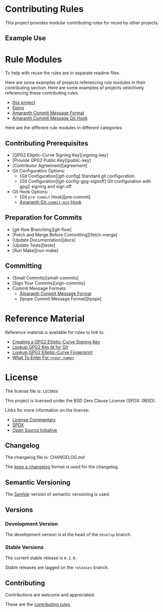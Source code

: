 # Contributing Rules

This project provides modular contributing rules for reuse by other projects.

## Example Use

# Rule Modules

To help with reuse the rules are in separate readme files.

Here are some examples of projects referencing rule modules in their
contributing section:
Here are some examples of projects selectively referencing these
contributing rules.

- [this project][this-project]
- [Eping][eping]
- [Amaranth Commit Message Format][amaranth]
- [Amaranth Commit Message Git Hook][amaranth-hook]

[this-project]: <https://github.com/sean-hut/contributing-rules#contributing>
[eping]: <https://github.com/sean-hut/eping#contributing>
[amaranth]: <https://github.com/sean-hut/amaranth-commit-message-format>
[amaranth-hook]: <https://github.com/sean-hut/amaranth-commit-msg-hook>

Here are the different rule modules in different categories:

## Contributing Prerequisites

- [GPG2 Elliptic-Curve Signing Key][signing-key]
- [Provide GPG2 Public Key][public-key]
- [Contributor Agreement][agreement]
- Git Configuration Options:
    - [Git Configuration][git-config]
        Standard git configuration.
    - [Git Configuration][git-config-gpg-signoff]
        Git configuration with gpg2 signing and sign off.
- Git Hook Options:
    - [Git `pre-commit` Hook][pre-commit]
    - [Amaranth Git `commit-msg` Hook][commit-msg]

## Preparation for Commits

- [git-flow Branching][git-flow]
- [Fetch and Merge Before Committing][fetch-merge]
- [Update Documentation][docs]
- [Update Tests][tests]
- [Run Make][run-make]

## Committing

- [Small Commits][small-commits]
- [Sign Your Commits][sign-commits]
- Commit Message Formats:
    - [Amaranth Commit Message Format][amaranth]
    - [tpope Commit Message Format][tpope]

# Reference Material
[commit-msg]: <https://github.com/sean-hut/contributing-rules/blob/develop/rules/contributing-prerequisites/git-hook/commit-msg.md>

Reference material is available for rules to link to.

- [Creating a GPG2 Elliptic-Curve Signing Key][create-key]
- [Lookup GPG2 Key Id for Git][key-id-for-git]
- [Lookup GPG2 Elliptic-Curve Fingerprint][fingerprint]
- [What To Enter For `<your-name>`][name]

[create-key]: <https://github.com/sean-hut/contributing-rules/blob/develop/reference/creating-gpg2-eliptic-curve-signing.md>
[key-id-for-git]: <https://github.com/sean-hut/contributing-rules/blob/develop/reference/gpg2-key-id-for-git.md>
[fingerprint]: <https://github.com/sean-hut/contributing-rules/blob/develop/reference/lookup-fingerprint.md>
[name]: <https://github.com/sean-hut/contributing-rules/blob/develop/reference/your-name-value.md>

# License

The license file is: `LICENSE`

This project is licensed under the BSD Zero Clause License (SPDX: 0BSD).

Links for more information on the license:

- [License Commentary][landley]
- [SPDX][spdx]
- [Open Source Initiative][osi]

[landley]: <https://web.archive.org/web/20200909121328/https://landley.net/toybox/license.html>
[spdx]: <https://web.archive.org/web/20200909121345/https://spdx.org/licenses/0BSD.html>
[osi]: <https://web.archive.org/web/20200923194052/https://opensource.org/licenses/0BSD>

## Changelog

The changelog file is: CHANGELOG.md

The [keep a changelog][changelog] format is used for the changelog.

[changelog]: <https://web.archive.org/web/20201004165239/https://keepachangelog.com/en/1.0.0/>

## Semantic Versioning

The [SemVar][semvar] version of semantic versioning is used.

[semvar]: <https://web.archive.org/web/20201009135328/https://semver.org/>

## Versions

### Development Version

The development version is at the head of the `develop` branch.

### Stable Versions

The current stable release is `0.2.0`.

Stable releases are tagged on the `releases` branch.



## Contributing

Contributions are welcome and appreciated.

These are the [contributing rules][rules].

[rules]: <https://github.com/sean-hut/contributing-rules/tree/develop/CONTRIBUTING/CONTRIBUTING.md>
